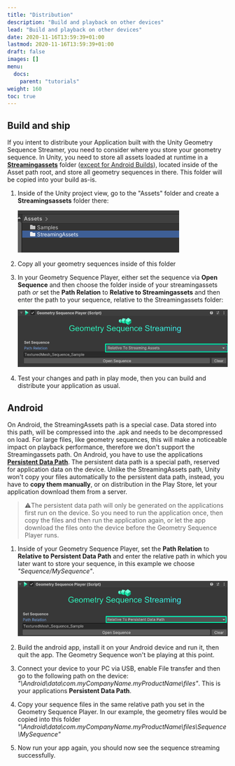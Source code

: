 ```yaml
---
title: "Distribution"
description: "Build and playback on other devices"
lead: "Build and playback on other devices"
date: 2020-11-16T13:59:39+01:00
lastmod: 2020-11-16T13:59:39+01:00
draft: false
images: []
menu:
  docs:
    parent: "tutorials"
weight: 160
toc: true
---
```


## Build and ship

If you intent to distribute your Application built with the Unity Geometry Sequence Streamer, you need to consider where you store your geometry sequence.
In Unity, you need to store all assets loaded at runtime in a [**Streamingassets**](https://docs.unity3d.com/Manual/StreamingAssets.html) folder ([except for Android Builds](/Unity_Geometry_Sequence_Streaming/docs/tutorials/distribution/#android)), located inside of the Asset path root, and store all geometry sequences in there. This folder will be copied into your build as-is.

1. Inside of the Unity project view, go to the "Assets" folder and create a **Streamingsassets** folder there:

    ![Add Streamingassets folder in Assets directory](create_streamingassets.png)

2. Copy all your geometry sequences inside of this folder

3. In your Geometry Sequence Player, either set the sequence via **Open Sequence** and then choose the folder inside of your streamingassets path *or* set the **Path Relation** to **Relative to Streamingassets** and then enter the path to your sequence, relative to the Streamingassets folder:

    ![Set the streamingassets path relation and path](set_streamingassets_path.png)

4. Test your changes and path in play mode, then you can build and distribute your application as usual.

## Android

On Android, the StreamingAssets path is a special case. Data stored into this path, will be compressed into the .apk and needs to be decompressed on load. For large files, like geometry sequences, this will make a noticeable impact on playback performance, therefore we don't support the Streamingassets path. On Android, you have to use the applications [**Persistent Data Path**](https://docs.unity3d.com/ScriptReference/Application-persistentDataPath.html). The persistent data path is a special path, reserved for application data on the device. Unlike the StreamingAssets path, Unity won't copy your files automatically to the persistent data path, instead, you have to **copy them manually**, or on distribution in the Play Store, let your application download them from a server.

> ⚠️The persistent data path will only be generated on the applications first run on the device. So you need to run the application once, then copy the files and then run the application again, or let the app download the files onto the device before the Geometry Sequence Player runs.

1. Inside of your Geometry Sequence Player, set the **Path Relation** to **Relative to Persistent Data Path** and enter the relative path in which you later want to store your sequence, in this example we choose *"Sequence/MySequence"*.

    ![Set the persistent data path relation and path](set_persistentdata_path.png)

2. Build the android app, install it on your Android device and run it, then quit the app. The Geometry Sequence won't be playing at this point.

3. Connect your device to your PC via USB, enable File transfer and then go to the following path on the device:
*"\Android\data\com.myCompanyName.myProductName\files"*. This is your applications **Persistent Data Path**.

4. Copy your sequence files in the same relative path you set in the Geometry Sequence Player. In our example, the geometry files would be copied into this folder *"\Android\data\com.myCompanyName.myProductName\files\Sequence\MySequence"*

5. Now run your app again, you should now see the sequence streaming successfully.
